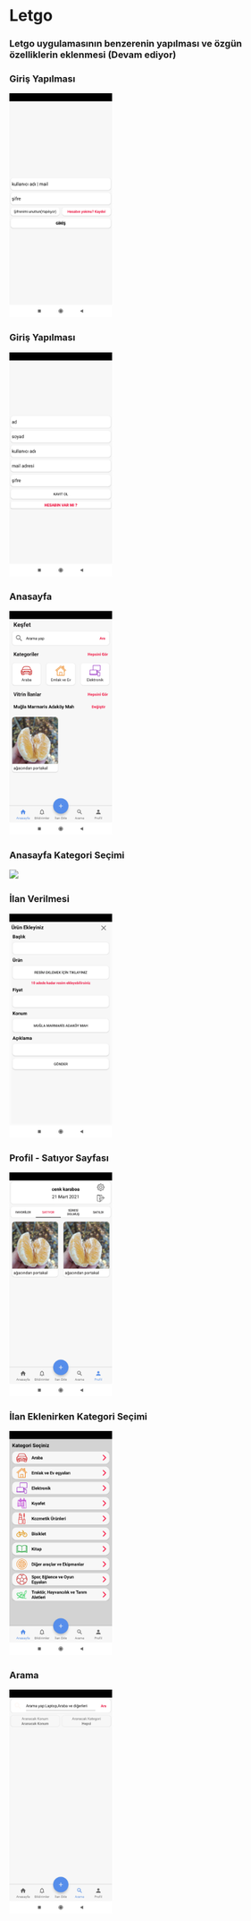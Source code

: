 # Letgo

<h3> Letgo uygulamasının benzerenin yapılması ve özgün özelliklerin eklenmesi (Devam ediyor) </h3>


### Giriş Yapılması
<img src="letgo/giris.jpg"  height="400"  >

### Giriş Yapılması
<img src="letgo/kayıt.jpg"  height="400"  >

### Anasayfa
<img src="letgo/anasayfa.jpg"  height="400"  >

### Anasayfa Kategori Seçimi
<img src="letgo/anasayfa_kategori.jpg"  height="400"  >

### İlan Verilmesi
<img src="letgo/ekle.jpg"  height="400"  >

### Profil - Satıyor Sayfası
<img src="letgo/profil_satıyor.jpg"  height="400"  >

### İlan Eklenirken Kategori Seçimi
<img src="letgo/ilanekle_kategori.jpg"  height="400"  >

### Arama
<img src="letgo/arama.jpg"  height="400"  >
